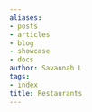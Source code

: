 ```yaml
---
aliases:
- posts
- articles
- blog
- showcase
- docs
author: Savannah L
tags:
- index
title: Restaurants
---
```

